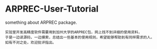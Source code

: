 # ARPREC-User-Tutorial
something about ARPREC package. </br>
```
实验室开发高精度软件需要用到加州大学的ARPREC包，网上找不到详细的使用资料，
于是一边读源码，一边摸索，总结出一些基本的使用规则，希望能够帮助到有同样需求的人。
如有不对之处，欢迎批评指出。
```